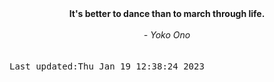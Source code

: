 
<div align="center"><b><span>It's better to dance than to march through life.</span></b><br><br><i> - Yoko Ono</i></div>
<br><br><kbd>Last updated:Thu Jan 19 12:38:24 2023</kbd>